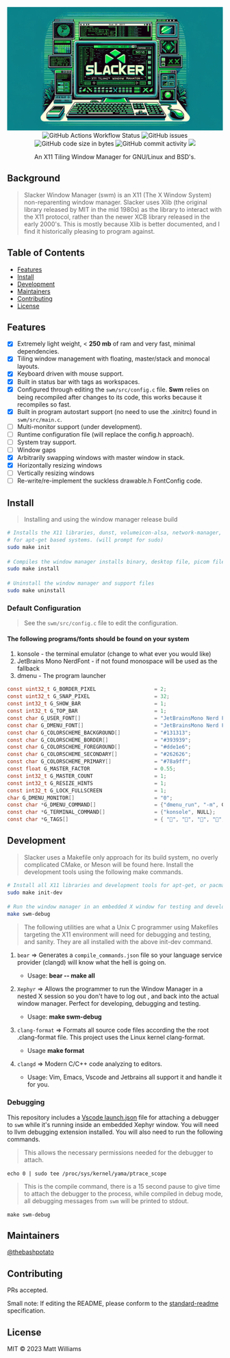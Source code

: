 <div align="center">
   <img src="assets/slacker0.png">
   <img alt="GitHub Actions Workflow Status" src="https://img.shields.io/github/actions/workflow/status/thebashpotato/slacker/c-cpp.yml?branch=main&style=for-the-badge&logo=ubuntu&label=Linux%20Build">
   <img alt="GitHub issues" src="https://img.shields.io/github/issues/thebashpotato/slacker?style=for-the-badge&logo=github">
   <img alt="GitHub code size in bytes" src="https://img.shields.io/github/languages/code-size/thebashpotato/slacker?style=for-the-badge&logo=github">
   <img alt="GitHub commit activity" src="https://img.shields.io/github/commit-activity/y/thebashpotato/slacker?style=for-the-badge&logo=github">
   <img src="https://img.shields.io/badge/C-00599C?style=for-the-badge&logo=c&logoColor=white">

   <br>
   <p>An X11 Tiling Window Manager for GNU/Linux and BSD's.</p>
</div>

## Background

> Slacker Window Manager (swm) is an X11 (The X Window System) non-reparenting window manager.
> Slacker uses Xlib (the original library released by MIT in the mid 1980s) as the library to interact with the X11 protocol,
> rather than the newer XCB library released in the early 2000's. This is mostly because Xlib is better documented, and I find
> it historically pleasing to program against.

## Table of Contents

- [Features](#features)
- [Install](#install)
- [Development](#development)
- [Maintainers](#maintainers)
- [Contributing](#contributing)
- [License](#license)

## Features

- [x] Extremely light weight, < **250 mb** of ram and very fast, minimal dependencies.
- [x] Tiling window management with floating, master/stack and monocal layouts.
- [x] Keyboard driven with mouse support.
- [x] Built in status bar with tags as workspaces.
- [x] Configured through editing the `swm/src/config.c` file. **Swm** relies on being recompiled
      after changes to its code, this works because it recompiles so fast.
- [x] Built in program autostart support (no need to use the .xinitrc) found in `swm/src/main.c`.
- [ ] Multi-monitor support (under development).
- [ ] Runtime configuration file (will replace the config.h approach).
- [ ] System tray support.
- [ ] Window gaps
- [x] Arbitrarily swapping windows with master window in stack.
- [x] Horizontally resizing windows
- [ ] Vertically resizing windows
- [ ] Re-write/re-implement the suckless drawable.h FontConfig code.

## Install

> Installing and using the window manager release build

```bash
# Installs the X11 libraries, dunst, volumeicon-alsa, network-manager, feh, picom,
# for apt-get based systems. (will prompt for sudo)
sudo make init

# Compiles the window manager installs binary, desktop file, picom file, etc.
sudo make install

# Uninstall the window manager and support files
sudo make uninstall
```

### Default Configuration

> See the `swm/src/config.c` file to edit the configuration.

#### The following programs/fonts should be found on your system

1. konsole - the terminal emulator (change to what ever you would like)
2. JetBrains Mono NerdFont - if not found monospace will be used as the fallback
3. dmenu - The program launcher

```c
const uint32_t G_BORDER_PIXEL                   = 2;
const uint32_t G_SNAP_PIXEL                     = 32;
const int32_t G_SHOW_BAR                        = 1;
const int32_t G_TOP_BAR                         = 1;
const char G_USER_FONT[]                        = "JetBrainsMono Nerd Font Mono:size=16";
const char G_DMENU_FONT[]                       = "JetBrainsMono Nerd Font Mono:size=17";
const char G_COLORSCHEME_BACKGROUND[]           = "#131313";
const char G_COLORSCHEME_BORDER[]               = "#393939";
const char G_COLORSCHEME_FOREGROUND[]           = "#dde1e6";
const char G_COLORSCHEME_SECONDARY[]            = "#262626";
const char G_COLORSCHEME_PRIMARY[]              = "#78a9ff";
const float G_MASTER_FACTOR                     = 0.55;
const int32_t G_MASTER_COUNT                    = 1;
const int32_t G_RESIZE_HINTS                    = 1;
const int32_t G_LOCK_FULLSCREEN                 = 1;
char G_DMENU_MONITOR[]                          = "0";
const char *G_DMENU_COMMAND[]                   = {"dmenu_run", "-m", G_DMENU_MONITOR, "-fn", G_DMENU_FONT, "-nb", G_COLORSCHEME_BACKGROUND, "-nf", G_COLORSCHEME_FOREGROUND, "-sb", G_COLORSCHEME_PRIMARY, "-sf", G_COLORSCHEME_SECONDARY, NULL};
const char *G_TERMINAL_COMMAND[]                = {"konsole", NULL};
const char *G_TAGS[]                            = { "", "", "", "", "", "", "", "", "" };
```

## Development

> Slacker uses a Makefile only approach for its build system, no overly complicated CMake, or Meson
> will be found here.
> Install the development tools using the following make commands.

```bash
# Install all X11 libraries and development tools for apt-get, or pacman based systems.
sudo make init-dev

# Run the window manager in an embedded X window for testing and development
make swm-debug

```

> The following utilities are what a Unix C programmer using Makefiles targeting
> the X11 environment will need for debugging and testing, and sanity. They are all
> installed with the above init-dev command.

1. `bear` => Generates a `compile_commands.json` file so your
   language service provider (clangd) will know what the hell is going on.

   - Usage: **bear -- make all**

2. `Xephyr` => Allows the programmer to run the Window Manager in a nested X session
   so you don't have to log out , and back into the actual window manager. Perfect for developing, debugging and testing.

   - Usage: **make swm-debug**

3. `clang-format` => Formats all source code files according the the root .clang-format file.
   This project uses the Linux kernel clang-format.

   - Usage **make format**

4. `clangd` => Modern C/C++ code analyzing to editors.
   - Usage: Vim, Emacs, Vscode and Jetbrains all support it and handle it for you.

### Debugging

This repository includes a [Vscode launch.json](.vscode/launch.json) file for attaching a debugger
to `swm` while it's running inside an embedded Xephyr window. You will need to llvm debugging extension installed.
You will also need to run the following commands.

> This allows the necessary permissions needed for the debugger to attach.

`echo 0 | sudo tee /proc/sys/kernel/yama/ptrace_scope`

> This is the compile command, there is a 15 second pause to give time to attach the debugger to the process,
> while compiled in debug mode, all debugging messages from `swm` will be printed to stdout.

`make swm-debug`

## Maintainers

[@thebashpotato](https://github.com/thebashpotato)

## Contributing

PRs accepted.

Small note: If editing the README, please conform to the [standard-readme](https://github.com/RichardLitt/standard-readme) specification.

## License

MIT © 2023 Matt Williams
